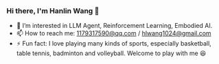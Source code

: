 ### Hi there, I'm Hanlin Wang 👋

<!--
**WangHanLinHenry/WangHanLinHenry** is a ✨ _special_ ✨ repository because its `README.md` (this file) appears on your GitHub profile.

Here are some ideas to get you started:

- 🔭 I’m currently working on ...
- 🌱 I’m currently learning ...
- 👯 I’m looking to collaborate on ...
- 🤔 I’m looking for help with ...
- 💬 Ask me about ...
- 📫 How to reach me: ...
- 😄 Pronouns: ...
- ⚡ Fun fact: ...
-->

 - 🌱 I’m interested in LLM Agent, Reinforcement Learning, Embodied AI.
 - 📫 How to reach me: 1179317590@qq.com / hlwang1024@gmail.com
 - ⚡ Fun fact: I love playing many kinds of sports, especially basketball, table tennis, badminton and volleyball. Welcome to play with me 😆

